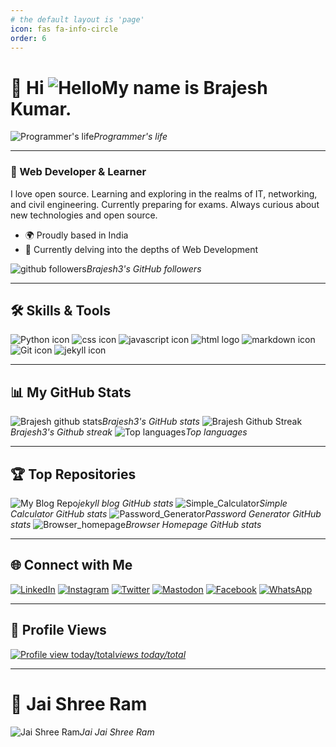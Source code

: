 ```yaml
---
# the default layout is 'page'
icon: fas fa-info-circle
order: 6
---
```


# 🚀 Hi ![Hello](https://user-images.githubusercontent.com/18350557/176309783-0785949b-9127-417c-8b55-ab5a4333674e.gif)My name is Brajesh Kumar.
![Programmer's life](https://i.giphy.com/f3iwJFOVOwuy7K6FFw.webp)_Programmer's life_

-----------------------
### 🌟 Web Developer & Learner
I love open source. Learning and exploring in the realms of IT, networking, and civil engineering. Currently preparing for exams. Always curious about new technologies and open source.

* 🌍 Proudly based in India
* 🧠 Currently delving into the depths of Web Development

![github followers](https://img.shields.io/github/followers/Brajesh3?logo=github&style=for-the-badge&color=facc15&labelColor=000000)_Brajesh3's GitHub followers_

--------------------------
## 🛠️ Skills & Tools
![Python icon](https://img.shields.io/static/v1?style=for-the-badge&message=Python&color=3776AB&logo=Python&logoColor=FFFFFF&label=)
![css icon](https://img.shields.io/static/v1?style=for-the-badge&message=CSS3&color=1572B6&logo=CSS3&logoColor=FFFFFF&label=)
![javascript icon](https://img.shields.io/badge/Javascript-F7DF1E?logo=javascript&logoColor=black&style=for-the-badge)
![html logo](https://img.shields.io/static/v1?style=for-the-badge&message=HTML5&color=E34F26&logo=HTML5&logoColor=FFFFFF&label=)
![markdown icon](https://img.shields.io/static/v1?style=for-the-badge&message=Markdown&color=FFFFFF&logo=Markdown&logoColor=000000&label=)
![Git icon](https://img.shields.io/static/v1?style=for-the-badge&message=Git&color=F05032&logo=Git&logoColor=FFFFFF&label=)
![jekyll icon](https://img.shields.io/static/v1?style=for-the-badge&message=Jekyll&color=CC0000&logo=Jekyll&logoColor=FFFFFF&label=)

----------------------------
## 📊 My GitHub Stats
![Brajesh github stats](https://github-readme-stats.vercel.app/api?username=Brajesh3&show_icons=true&hide=&count_private=true&title_color=a855f7&text_color=84cc16&icon_color=facc15&bg_color=000000&hide_border=true&show_icons=true)_Brajesh3's GitHub stats_
![Brajesh Github Streak](https://github-readme-streak-stats.herokuapp.com/?user=Brajesh3&stroke=84cc16&background=000000&ring=a855f7&fire=a855f7&currStreakNum=84cc16&currStreakLabel=a855f7&sideNums=84cc16&sideLabels=84cc16&dates=84cc16&hide_border=true)_Brajesh3's Github streak_
![Top languages](https://github-readme-stats.vercel.app/api/top-langs/?username=Brajesh3&langs_count=10&title_color=a855f7&text_color=84cc16&icon_color=facc15&bg_color=000000&hide_border=true&locale=en&custom_title=Top%20%Languages)_Top languages_

-----------------------------
## 🏆 Top Repositories
![My Blog Repo](https://github-readme-stats.vercel.app/api/pin/?username=Brajesh3&repo=brajesh3.github.io&title_color=a855f7&text_color=84cc16&icon_color=facc15&bg_color=000000&hide_border=true&locale=en)_jekyll blog GitHub stats_
![Simple_Calculator](https://github-readme-stats.vercel.app/api/pin/?username=Brajesh3&repo=Simple_Calculator&title_color=a855f7&text_color=84cc16&icon_color=facc15&bg_color=000000&hide_border=true&locale=en)_Simple Calculator GitHub stats_
![Password_Generator](https://github-readme-stats.vercel.app/api/pin/?username=Brajesh3&repo=Password_Generator&title_color=a855f7&text_color=84cc16&icon_color=facc15&bg_color=000000&hide_border=true&locale=en)_Password Generator GitHub stats_
![Browser_homepage](https://github-readme-stats.vercel.app/api/pin/?username=Brajesh3&repo=Browser_homepage&title_color=a855f7&text_color=84cc16&icon_color=facc15&bg_color=000000&hide_border=true&locale=en)_Browser Homepage GitHub stats_

---------------------------
## 🌐 Connect with Me
[![LinkedIn](https://img.shields.io/badge/LinkedIn-Connect-blue?style=for-the-badge&logo=linkedin)](https://www.linkedin.com/in/brajesh-kumar-056b75277)
[![Instagram](https://img.shields.io/badge/Instagram-Follow-ff69b4?style=for-the-badge&logo=instagram)](https://www.instagram.com/brajesh_kr3)
[![Twitter](https://img.shields.io/badge/Twitter-Follow-1DA1F2?style=for-the-badge&logo=twitter)](https://www.twitter.com/Brajesh_kr3)
[![Mastodon](https://img.shields.io/badge/Mastodon-Follow-2b90d9?style=for-the-badge&logo=mastodon)](https://mastodon.social/@Looter_)
[![Facebook](https://img.shields.io/badge/Facebook-Connect-1877F2?style=for-the-badge&logo=facebook)](https://www.facebook.com/profile.php?id=61557443233953)
[![WhatsApp](https://img.shields.io/badge/WhatsApp_Business-Message-25D366?style=for-the-badge&logo=whatsapp)](https://wa.me/message/XBTFDGX3EIQYA1)

------------------------------
## 👀 Profile Views
[![Profile view today/total](https://hits.seeyoufarm.com/api/count/incr/badge.svg?url=https%3A%2F%2Fgithub.com%2Fbrajesh3%2Fbrajesh3&count_bg=%23B800FF&title_bg=%23000000&icon=&icon_color=%23E7E7E7&title=About%20views%20today%2Ftotal&edge_flat=false)_views today/total_](https://github.com/brajesh3)

---------------------------
# 🚩 Jai Shree Ram
![Jai Shree Ram](https://i.giphy.com/0nl1a9rt1Ep2dIbQJD.webp)_Jai Jai Shree Ram_